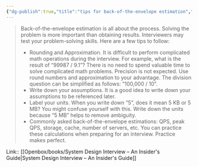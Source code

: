 ```yaml
---
{"dg-publish":true,"title":"tips for back-of-the-envelope estimation","tags":["quotes"],"date":"2024-01-09T16:44:28+03:00","modified_at":"2024-02-27T11:10:31+03:00","aliases":"tips for back-of-the-envelope estimation","dg-path":"/quotes/202401091644.md","permalink":"/quotes/202401091644/","dgPassFrontmatter":true}
---
```



> Back-of-the-envelope estimation is all about the process. Solving the problem is more important than obtaining results. Interviewers may test your problem-solving skills. Here are a few tips to follow:
> - Rounding and Approximation. It is difficult to perform complicated math operations during the interview. For example, what is the result of “99987 / 9.1”? There is no need to spend valuable time to solve complicated math problems. Precision is not expected. Use round numbers and approximation to your advantage. The division question can be simplified as follows: “100,000 / 10”.
> - Write down your assumptions. It is a good idea to write down your assumptions to be referenced later.
> - Label your units. When you write down “5”, does it mean 5 KB or 5 MB? You might confuse yourself with this. Write down the units because “5 MB” helps to remove ambiguity.
> - Commonly asked back-of-the-envelope estimations: QPS, peak QPS, storage, cache, number of servers, etc. You can practice these calculations when preparing for an interview. Practice makes perfect.

Link:: [[Openbox/books/System Design Interview – An Insider's Guide|System Design Interview – An Insider's Guide]]
